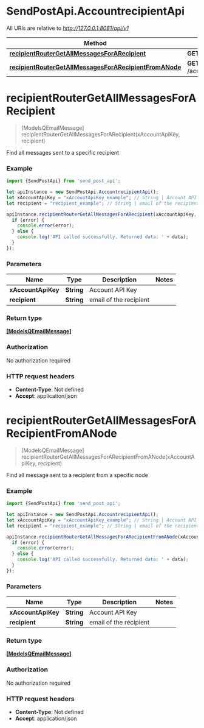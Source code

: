 # SendPostApi.AccountrecipientApi

All URIs are relative to *http://127.0.0.1:8081/api/v1*

Method | HTTP request | Description
------------- | ------------- | -------------
[**recipientRouterGetAllMessagesForARecipient**](AccountrecipientApi.md#recipientRouterGetAllMessagesForARecipient) | **GET** /account/recipient/{recipient}/messages | 
[**recipientRouterGetAllMessagesForARecipientFromANode**](AccountrecipientApi.md#recipientRouterGetAllMessagesForARecipientFromANode) | **GET** /account/recipient/node/{recipient}/messages | 

<a name="recipientRouterGetAllMessagesForARecipient"></a>
# **recipientRouterGetAllMessagesForARecipient**
> [ModelsQEmailMessage] recipientRouterGetAllMessagesForARecipient(xAccountApiKey, recipient)



Find all messages sent to a specific recipient

### Example
```javascript
import {SendPostApi} from 'send_post_api';

let apiInstance = new SendPostApi.AccountrecipientApi();
let xAccountApiKey = "xAccountApiKey_example"; // String | Account API Key
let recipient = "recipient_example"; // String | email of the recipient

apiInstance.recipientRouterGetAllMessagesForARecipient(xAccountApiKey, recipient, (error, data, response) => {
  if (error) {
    console.error(error);
  } else {
    console.log('API called successfully. Returned data: ' + data);
  }
});
```

### Parameters

Name | Type | Description  | Notes
------------- | ------------- | ------------- | -------------
 **xAccountApiKey** | **String**| Account API Key | 
 **recipient** | **String**| email of the recipient | 

### Return type

[**[ModelsQEmailMessage]**](ModelsQEmailMessage.md)

### Authorization

No authorization required

### HTTP request headers

 - **Content-Type**: Not defined
 - **Accept**: application/json

<a name="recipientRouterGetAllMessagesForARecipientFromANode"></a>
# **recipientRouterGetAllMessagesForARecipientFromANode**
> [ModelsQEmailMessage] recipientRouterGetAllMessagesForARecipientFromANode(xAccountApiKey, recipient)



Find all message sent to a recipient from a specific node

### Example
```javascript
import {SendPostApi} from 'send_post_api';

let apiInstance = new SendPostApi.AccountrecipientApi();
let xAccountApiKey = "xAccountApiKey_example"; // String | Account API Key
let recipient = "recipient_example"; // String | email of the recipient

apiInstance.recipientRouterGetAllMessagesForARecipientFromANode(xAccountApiKey, recipient, (error, data, response) => {
  if (error) {
    console.error(error);
  } else {
    console.log('API called successfully. Returned data: ' + data);
  }
});
```

### Parameters

Name | Type | Description  | Notes
------------- | ------------- | ------------- | -------------
 **xAccountApiKey** | **String**| Account API Key | 
 **recipient** | **String**| email of the recipient | 

### Return type

[**[ModelsQEmailMessage]**](ModelsQEmailMessage.md)

### Authorization

No authorization required

### HTTP request headers

 - **Content-Type**: Not defined
 - **Accept**: application/json

